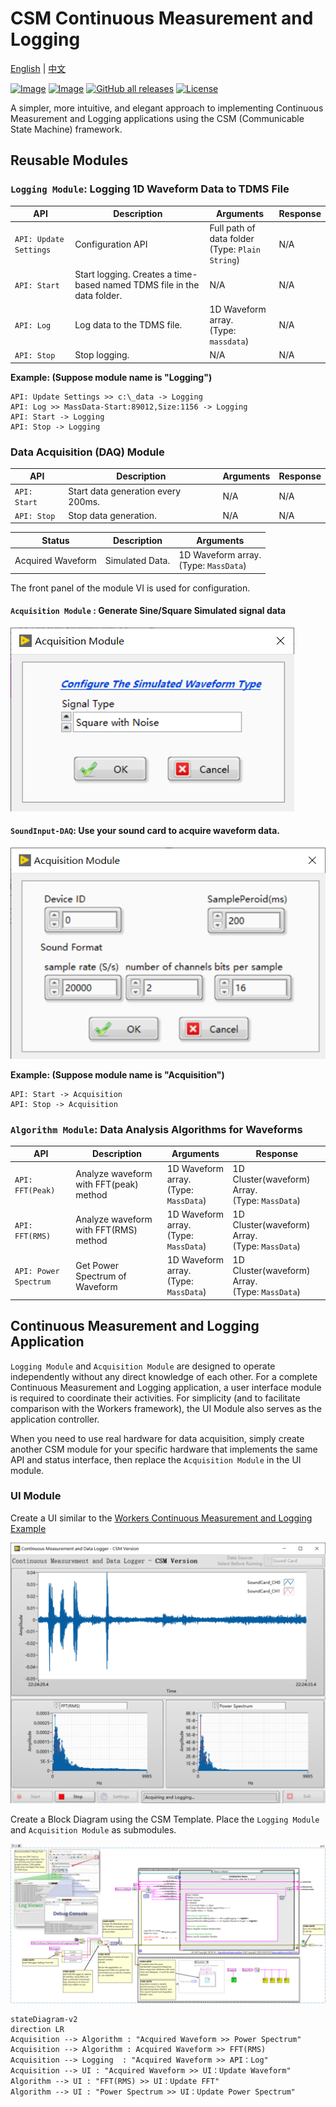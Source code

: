 # CSM Continuous Measurement and Logging

[English](./README.md) | [中文](./README(CN).md)

[![Image](https://www.vipm.io/package/nevstop_lib_csm_continuous_meausrement_and_logging_example/badge.svg?metric=installs)](https://www.vipm.io/package/nevstop_lib_csm_continuous_meausrement_and_logging_example/)
[![Image](https://www.vipm.io/package/nevstop_lib_csm_continuous_meausrement_and_logging_example/badge.svg?metric=stars)](https://www.vipm.io/package/nevstop_lib_csm_continuous_meausrement_and_logging_example/)
[![GitHub all releases](https://img.shields.io/github/downloads/NEVSTOP-LAB/CSM-Continuous-Meausrement-and-Logging/total)](https://github.com/NEVSTOP-LAB/CSM-Continuous-Meausrement-and-Logging/releases)
[![License](https://img.shields.io/badge/License-Apache_2.0-blue.svg)](https://opensource.org/licenses/Apache-2.0)

A simpler, more intuitive, and elegant approach to implementing Continuous Measurement and Logging applications using the CSM (Communicable State Machine) framework.

## Reusable Modules

### `Logging Module`: Logging 1D Waveform Data to TDMS File

| API | Description | Arguments | Response |
| --- | --- | --- | --- |
| `API: Update Settings` | Configuration API | Full path of data folder <br/> (Type: `Plain String`) | N/A |
| `API: Start` | Start logging. Creates a time-based named TDMS file in the data folder. | N/A | N/A |
| `API: Log` | Log data to the TDMS file. | 1D Waveform array.  <br/> (Type: `massdata`) | N/A |
| `API: Stop` | Stop logging. | N/A | N/A |

**Example: (Suppose module name is "Logging")**

``` text
API: Update Settings >> c:\_data -> Logging
API: Log >> MassData-Start:89012,Size:1156 -> Logging
API: Start -> Logging
API: Stop -> Logging
```

### Data Acquisition (DAQ) Module 
	  
| API | Description | Arguments | Response |
| --- | --- | --- | --- |
| `API: Start` | Start data generation every 200ms. | N/A | N/A |
| `API: Stop` | Stop data generation. | N/A | N/A |

| Status | Description | Arguments |
| --- | --- | --- | 
| Acquired Waveform | Simulated Data.  | 1D Waveform array. <br/> (Type: `MassData`) |

The front panel of the module VI is used for configuration.

#### `Acquisition Module` : Generate Sine/Square Simulated signal data

![Alt text](./_doc/Simluated%20DAQ.png)

#### `SoundInput-DAQ`: Use your sound card to acquire waveform data.

![Alt text](./_doc/Sound_Card%20DAQ.png)   

**Example: (Suppose module name is "Acquisition")**

``` text
API: Start -> Acquisition
API: Stop -> Acquisition
```

### `Algorithm Module`: Data Analysis Algorithms for Waveforms

| API | Description | Arguments | Response |
| --- | --- | --- | --- |
| `API: FFT(Peak)` | Analyze waveform with FFT(peak) method | 1D Waveform array. <br/> (Type: `MassData`) | 1D Cluster(waveform) Array. <br/> (Type: `MassData`) |
| `API: FFT(RMS)` | Analyze waveform with FFT(RMS) method | 1D Waveform array. <br/> (Type: `MassData`) | 1D Cluster(waveform) Array. <br/> (Type: `MassData`) |
| `API: Power Spectrum` | Get Power Spectrum of Waveform | 1D Waveform array. <br/> (Type: `MassData`) | 1D Cluster(waveform) Array. <br/> (Type: `MassData`) |

## Continuous Measurement and Logging Application

`Logging Module` and `Acquisition Module` are designed to operate independently without any direct knowledge of each other. For a complete Continuous Measurement and Logging application, a user interface module is required to coordinate their activities. For simplicity (and to facilitate comparison with the Workers framework), the UI Module also serves as the application controller.

When you need to use real hardware for data acquisition, simply create another CSM module for your specific hardware that implements the same API and status interface, then replace the `Acquisition Module` in the UI module.

### UI Module

Create a UI similar to the [Workers Continuous Measurement and Logging Example](https://www.vipm.io/package/sc_workers_framework_core/)

![Alt text](./_doc/mainUI.png)

Create a Block Diagram using the CSM Template. Place the `Logging Module` and `Acquisition Module` as submodules.

![mainBD](./_doc/MainBD.png)

``` mermaid
stateDiagram-v2
direction LR
Acquisition --> Algorithm : "Acquired Waveform >> Power Spectrum"
Acquisition --> Algorithm : Acquired Waveform >> FFT(RMS)
Acquisition --> Logging  : "Acquired Waveform >> API：Log"
Acquisition --> UI : "Acquired Waveform >> UI：Update Waveform"
Algorithm --> UI : "FFT(RMS) >> UI：Update FFT"
Algorithm --> UI : "Power Spectrum >> UI：Update Power Spectrum"
```
